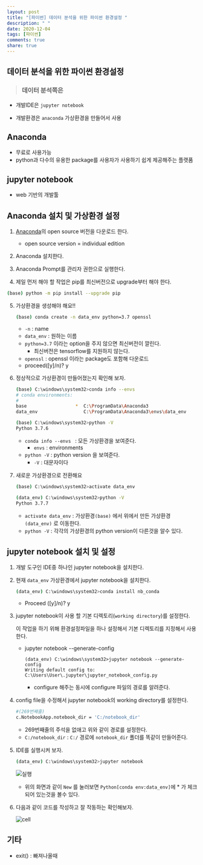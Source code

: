 ```yaml
---
layout: post
title: "[파이썬] 데이터 분석을 위한 파이썬 환경설정 "
description: " "
date: 2020-12-04
tags: [파이썬]
comments: true
share: true
---
```


## 데이터 분석을 위한 파이썬 환경설정 

> ### 데이터 분석쪽은

* 개발IDE은 `jupyter notebook`

* 개발환경은 `anaconda` 가상환경을 만들어서 사용

  

## Anaconda

- 무료로 사용가능
- python과 다수의 유용한 package를 사용자가 사용하기 쉽게 제공해주는 플랫품



## jupyter notebook

* web 기반의 개발툴



## Anaconda 설치 및 가상환경 설정

1. [Anaconda](https://www.anaconda.com/products/individual)의 open source 버전을 다운로드 한다.
   
   * open source version = individual edition
   
2. Anaconda 설치한다.

3. Anaconda Prompt를 관리자 권한으로 실행한다.

4. 제일 먼저 해야 할 작업은 pip를 최신버전으로 upgrade부터 해야 한다.

  ```bash
  (base) python -m pip install --upgrade pip
  ```

5. 가상환경을 생성해야 해요!!

   ```bash
   (base) conda create -n data_env python=3.7 openssl
   ```

   * `-n` : name
   * `data_env` : 원하는 이름
   * `python=3.7` 이라는 option을 주지 않으면 최신버전이 깔린다. 
     * 최신버전은 tensorflow를 지원하지 않는다.
   * `openssl` : openssl 이라는 package도 포함해 다운로드
   * proceed([y]/n)? y

6. 정상적으로 가상환경이 만들어졌는지 확인해 보자.

   ```bash
   (base) C:\windows\system32>conda info --envs
   # conda environments:
   #
   base                  *  C:\ProgramData\Anaconda3
   data_env                 C:\ProgramData\Anaconda3\envs\data_env
   
   (base) C:\windows\system32>python -V
   Python 3.7.6
   ```

   * `conda info --envs ` : 모든 가상환경을 보여준다.
     * `envs` : environments
   * `python -V` :  python version 을 보여준다.
     * `-V` : 대문자이다 

7. 새로운 가상환경으로 전환해요

   ```bash
   (base) C:\windows\system32>activate data_env
   
   (data_env) C:\windows\system32>python -V
   Python 3.7.7
   ```

   * `activate data_env` : 가상환경`(base)` 에서 위에서 만든 가상환경 `(data_env)` 로 이동한다.
   * `python -V` : 각각의 가상환경의 python version이 다른것을 알수 있다.

   

## jupyter notebook 설치 및 설정

1. 개발 도구인 IDE중 하나인 jupyter notebook을 설치한다.

2. 현재 `data_env` 가상환경에서 jupyter notebook을 설치한다.

   ```bash
   (data_env) C:\windows\system32>conda install nb_conda
   ```

   * Proceed ([y]/n)?  y

3. jupyter notebook이 사용 할 기본 디렉토리(`working directory`)를 설정한다.

   이 작업을 하기 위해 환경설정파일을 하나 설정해서 기본 디렉토리를 지정해서 사용한다.

   * jupyter notebook --generate-config

     ```_bash
     (data_env) C:\windows\system32>jupyter notebook --generate-config
     Writing default config to: C:\Users\User\.jupyter\jupyter_notebook_config.py
     ```

     * configure 해주는 동시에 configure 파일의 경로를 알려준다.

4. config file을 수정해서 jupyter notebook의 working directory를 설정한다.

   ```bash
   #(269번째줄)
   c.NotebookApp.notebook_dir = 'C:/notebook_dir'
   ```

   * 269번째줄의 주석을 없애고 위와 같이 경로를 설정한다.
   * `C:/notebook_dir` : `C:/` 경로에 `notebook_dir` 폴더를 똑같이 만들어준다.

5. IDE를 실행시켜 보자.

   ```bash
   (data_env) C:\windows\system32>jupyter notebook
   ```

   ![실행](https://github.com/colinch4/colinch4.github.io/blob/master/_posts/2020/ML/markdown-images/실행.png?raw=true)

   * 위의 화면과 같이 `New` 를 눌러보면 `Python[conda env:data_env]`에 * 가 체크 되어 있는것을 볼수 있다.

6. 다음과 같이 코드를 작성하고 잘 작동하는 확인해보자.

   ![cell](https://github.com/colinch4/colinch4.github.io/blob/master/_posts/2020/ML/markdown-images/cell.png?raw=true)
   
   

## 기타

* exit() : 빠져나올때 